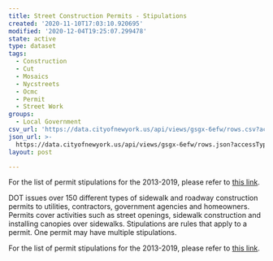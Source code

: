 ```yaml
---
title: Street Construction Permits - Stipulations
created: '2020-11-10T17:03:10.920695'
modified: '2020-12-04T19:25:07.299478'
state: active
type: dataset
tags:
  - Construction
  - Cut
  - Mosaics
  - Nycstreets
  - Ocmc
  - Permit
  - Street Work
groups:
  - Local Government
csv_url: 'https://data.cityofnewyork.us/api/views/gsgx-6efw/rows.csv?accessType=DOWNLOAD'
json_url: >-
  https://data.cityofnewyork.us/api/views/gsgx-6efw/rows.json?accessType=DOWNLOAD
layout: post

---
```

For the list of permit stipulations for the 2013-2019, please refer to <a href="https://data.cityofnewyork.us/d/pbk5-6r7z">this link</a>.

DOT issues over 150 different types of sidewalk and roadway construction permits to utilities, contractors, government agencies and homeowners. Permits cover activities such as street openings, sidewalk construction and installing canopies over sidewalks.
Stipulations are rules that apply to a permit. One permit may have multiple stipulations.

For the list of permit stipulations for the 2013-2019, please refer to <a href="https://data.cityofnewyork.us/d/pbk5-6r7z">this link</a>.
